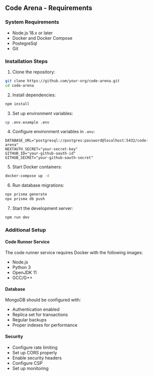 ## Code Arena - Requirements

### System Requirements
- Node.js 18.x or later
- Docker and Docker Compose
- PostegreSql
- Git

### Installation Steps

1. Clone the repository:
```bash
git clone https://github.com/your-org/code-arena.git
cd code-arena
```

2. Install dependencies:
```bash
npm install
```

3. Set up environment variables:
```bash
cp .env.example .env
```

4. Configure environment variables in `.env`:
```
DATABASE_URL="postgresql://postgres:password@localhost:5432/code-arena"
NEXTAUTH_SECRET="your-secret-key"
GITHUB_ID="your-github-oauth-id"
GITHUB_SECRET="your-github-oauth-secret"
```

5. Start Docker containers:
```bash
docker-compose up -d
```

6. Run database migrations:
```bash
npx prisma generate
npx prisma db push
```

7. Start the development server:
```bash
npm run dev
```

### Additional Setup

#### Code Runner Service
The code runner service requires Docker with the following images:
- Node.js
- Python 3
- OpenJDK 11
- GCC/G++

#### Database
MongoDB should be configured with:
- Authentication enabled
- Replica set for transactions
- Regular backups
- Proper indexes for performance

#### Security
- Configure rate limiting
- Set up CORS properly
- Enable security headers
- Configure CSP
- Set up monitoring